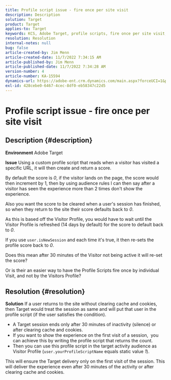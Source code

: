 ```yaml
---
title: Profile script issue - fire once per site visit
description: Description
solution: Target
product: Target
applies-to: Target
keywords: KCS, Adobe Target, profile scripts, fire once per site visit, user.isNewSession, user.yourProfileScriptName
resolution: Resolution
internal-notes: null
bug: false
article-created-by: Jim Menn
article-created-date: 11/7/2022 7:34:15 AM
article-published-by: Jim Menn
article-published-date: 11/7/2022 7:34:28 AM
version-number: 4
article-number: KA-15594
dynamics-url: https://adobe-ent.crm.dynamics.com/main.aspx?forceUCI=1&pagetype=entityrecord&etn=knowledgearticle&id=a0637191-6e5e-ed11-9561-6045bd0065f9
exl-id: 428cebe0-6467-4cec-8df0-eb58347c22d5
---
```

# Profile script issue - fire once per site visit

## Description {#description}


<b>Environment</b>
 Adobe Target

<b>Issue</b>
 Using a custom profile script that reads when a visitor has visited a specific URL, it will then create and return a score.

By default the score is *0*, if the visitor lands on the page, the score would then increment by 1, then by using audience rules I can then say after a visitor has seen the experience more than 2 times don't show the experience.



Also you want the score to be cleared when a user's session has finished, so when they return to the site their score defaults back to *0*.

As this is based off the Visitor Profile, you would have to wait until the Visitor Profile is refreshed (14 days by default) for the score to default back to *0*.

If you use `user.isNewSession` and each time it's true, it then re-sets the profile score back to *0*.



Does this mean after 30 minutes of the Visitor not being active it will re-set the score?

Or is their an easier way to have the Profile Scripts fire once by individual Visit, and not by the Visitors Profile?


## Resolution {#resolution}


<b>Solution</b>
If a user returns to the site without clearing cache and cookies, then Target would treat the session as same and will put that user in the profile script (if the user satisfies the condition).

- A Target session ends only after 30 minutes of inactivity (silence) or after clearing cache and cookies.
- If you want to show the experience on the first visit of a session,  you can achieve this by writing the profile script that returns the count.
- Then you can use this profile script in the target activity audience as Visitor Profile (`user.yourProfileScriptName` equals static value *1*).


This will ensure the Target delivery only on the first visit of the session. This will deliver the experience even after 30 minutes of the activity or after clearing cache and cookies.
